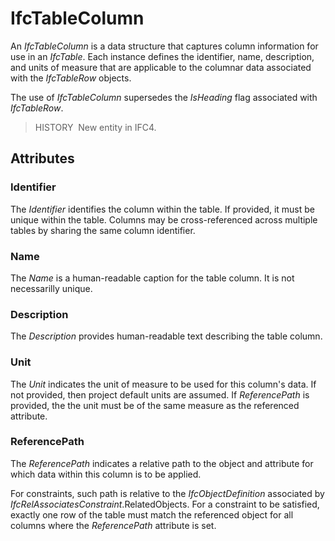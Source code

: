 # IfcTableColumn

An _IfcTableColumn_ is a data structure that captures column information for use in an _IfcTable_. Each instance defines the identifier, name, description, and units of measure that are applicable to the columnar data associated with the _IfcTableRow_ objects.

The use of _IfcTableColumn_ supersedes the _IsHeading_ flag associated with _IfcTableRow_.

> HISTORY&nbsp; New entity in IFC4.

## Attributes

### Identifier
The _Identifier_ identifies the column within the table. If provided, it must be unique within the table. Columns may be cross-referenced across multiple tables by sharing the same column identifier.

### Name
The _Name_ is a human-readable caption for the table column. It is not necessarilly unique.

### Description
The _Description_ provides human-readable text describing the table column.

### Unit
The _Unit_ indicates the unit of measure to be used for this column's data. If not provided, then project default units are assumed. If _ReferencePath_ is provided, the the unit must be of the same measure as the referenced attribute.

### ReferencePath
The _ReferencePath_ indicates a relative path to the object and attribute for which data within this column is to be applied. 

For constraints, such path is relative to the _IfcObjectDefinition_ associated by _IfcRelAssociatesConstraint_.RelatedObjects. For a constraint to be satisfied, exactly one row of the table must match the referenced object for all columns where the _ReferencePath_ attribute is set.

